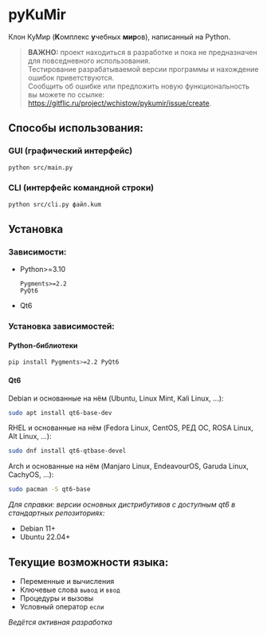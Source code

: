 # pyKuMir

Клон КуМир (**К**омплекс **у**чебных **мир**ов), написанный на Python.

> **ВАЖНО:** проект находиться в разработке и пока не предназначен для повседневного использования.\
> Тестирование разрабатываемой версии программы и нахождение ошибок приветствуются.\
> Сообщить об ошибке или предложить новую функциональность вы можете по ссылке: <https://gitflic.ru/project/wchistow/pykumir/issue/create>.

## Способы использования:

### GUI (графический интерфейс)

```sh
python src/main.py
```

### CLI (интерфейс командной строки)

```sh
python src/cli.py файл.kum
```

## Установка

### Зависимости:

 + Python>=3.10
   ```
   Pygments>=2.2
   PyQt6
   ```
 + Qt6

### Установка зависимостей:

#### Python-библиотеки

```sh
pip install Pygments>=2.2 PyQt6
```

#### Qt6

Debian и основанные на нём (Ubuntu, Linux Mint, Kali Linux, ...):
```sh
sudo apt install qt6-base-dev
```
RHEL и основанные на нём (Fedora Linux, CentOS, РЕД ОС, ROSA Linux, Alt Linux, ...):
```sh
sudo dnf install qt6-qtbase-devel
```
Arch и основанные на нём (Manjaro Linux, EndeavourOS, Garuda Linux, CachyOS, ...):
```sh
sudo pacman -S qt6-base
```

*Для справки: версии основных дистрибутивов с доступным qt6 в стандартных репозиториях:*

 + Debian 11+
 + Ubuntu 22.04+

## Текущие возможности языка:

 + Переменные и вычисления
 + Ключевые слова `вывод` и `ввод`
 + Процедуры и вызовы
 + Условный оператор `если`

*Ведётся активная разработка*
